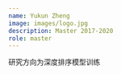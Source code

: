 ```yaml
---
name: Yukun Zheng
image: images/logo.jpg
description: Master 2017-2020
role: master
---
```


研究方向为深度排序模型训练